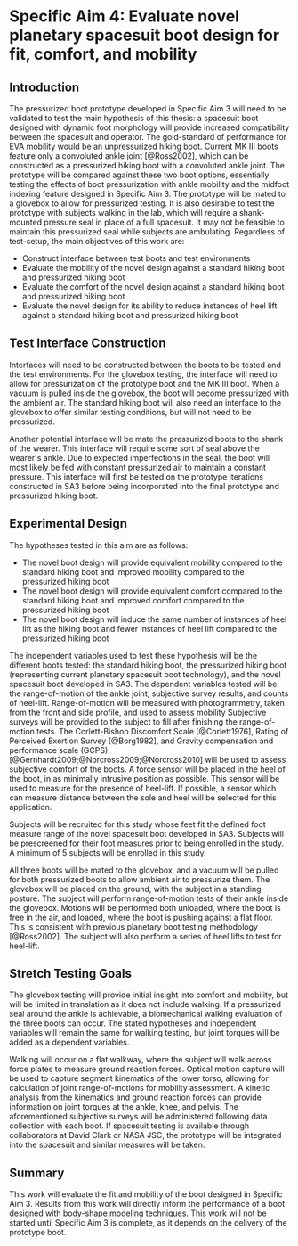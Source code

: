 # Specific Aim 4: Evaluate novel planetary spacesuit boot design for fit, comfort, and mobility

## Introduction

The pressurized boot prototype developed in Specific Aim 3 will need to be validated to test the main hypothesis of this thesis: a spacesuit boot designed with dynamic foot morphology will provide increased compatibility between the spacesuit and operator. 
The gold-standard of performance for EVA mobility would be an unpressurized hiking boot. 
Current MK III boots feature only a convoluted ankle joint [@Ross2002], which can be constructed as a pressurized hiking boot with a convoluted ankle joint.
The prototype will be compared against these two boot options, essentially testing the effects of boot pressurization with ankle mobility and the midfoot indexing feature designed in Specific Aim 3.
The prototype will be mated to a glovebox to allow for pressurized testing. 
It is also desirable to test the prototype with subjects walking in the lab, which will require a shank-mounted pressure seal in place of a full spacesuit. 
It may not be feasible to maintain this pressurized seal while subjects are ambulating. 
Regardless of test-setup, the main objectives of this work are:

- Construct interface between test boots and test environments
- Evaluate the mobility of the novel design against a standard hiking boot and pressurized hiking boot
- Evaluate the comfort of the novel design against a standard hiking boot and pressurized hiking boot
- Evaluate the novel design for its ability to reduce instances of heel lift against a standard hiking boot and pressurized hiking boot



## Test Interface Construction

Interfaces will need to be constructed between the boots to be tested and the test environments. 
For the glovebox testing, the interface will need to allow for pressurization of the prototype boot and the MK III boot. 
When a vacuum is pulled inside the glovebox, the boot will become pressurized with the ambient air. 
The standard hiking boot will also need an interface to the glovebox to offer similar testing conditions, but will not need to be pressurized. 

Another potential interface will be mate the pressurized boots to the shank of the wearer.
This interface will require some sort of seal above the wearer's ankle. 
Due to expected imperfections in the seal, the boot will most likely be fed with constant pressurized air to maintain a constant pressure. 
This interface will first be tested on the prototype iterations constructed in SA3 before being incorporated into the final prototype and pressurized hiking boot. 

## Experimental Design
The hypotheses tested in this aim are as follows:

- The novel boot design will provide equivalent mobility compared to the standard hiking boot and improved mobility compared to the pressurized hiking boot
- The novel boot design will provide equivalent comfort compared to the standard hiking boot and improved comfort compared to the pressurized hiking boot
- The novel boot design will induce the same number of instances of heel lift as the hiking boot and fewer instances of heel lift compared to the pressurized hiking boot

The independent variables used to test these hypothesis will be the different boots tested: the standard hiking boot, the pressurized hiking boot (representing current planetary spacesuit boot technology), and the novel spacesuit boot developed in SA3. 
The dependent variables tested will be the range-of-motion of the ankle joint, subjective survey results, and counts of heel-lift. 
Range-of-motion will be measured with photogrammetry, taken from the front and side profile, and used to assess mobility 
Subjective surveys will be provided to the subject to fill after finishing the range-of-motion tests. 
The Corlett-Bishop Discomfort Scale [@Corlett1976], Rating of Perceived Exertion Survey [@Borg1982],  and Gravity compensation and performance scale (GCPS) [@Gernhardt2009;@Norcross2009;@Norcross2010] will be used to assess subjective comfort of the boots. 
A force sensor will be placed in the heel of the boot, in as minimally intrusive position as possible.
This sensor will be used to measure for the presence of heel-lift. 
If possible, a sensor which can measure distance between the sole and heel will be selected for this application. 

Subjects will be recruited for this study whose feet fit the defined foot measure range of the novel spacesuit boot developed in SA3. 
Subjects will be prescreened for their foot measures prior to being enrolled in the study. 
A minimum of 5 subjects will be enrolled in this study. 

All three boots will be mated to the glovebox, and a vacuum will be pulled for both pressurized boots to allow ambient air to pressurize them.
The glovebox will be placed on the ground, with the subject in a standing posture.
The subject will perform range-of-motion tests of their ankle inside the glovebox.
Motions will be performed both unloaded, where the boot is free in the air, and loaded, where the boot is pushing against a flat floor.
This is consistent with previous planetary boot testing methodology [@Ross2002].
The subject will also perform a series of heel lifts to test for heel-lift. 

## Stretch Testing Goals
The glovebox testing will provide initial insight into comfort and mobility, but will be limited in translation as it does not include walking. 
If a pressurized seal around the ankle is achievable, a biomechanical walking evaluation of the three boots can occur.
The stated hypotheses and independent variables will remain the same for walking testing, but joint torques will be added as a dependent variables. 

Walking will occur on a flat walkway, where the subject will walk across force plates to measure ground reaction forces. 
Optical motion capture will be used to capture segment kinematics of the lower torso, allowing for calculation of joint range-of-motions for mobility assessment. 
A kinetic analysis from the kinematics and ground reaction forces can provide information on joint torques at the ankle, knee, and pelvis.
The aforementioned subjective surveys will be administered following data collection with each boot. 
If spacesuit testing is available through collaborators at David Clark or NASA JSC, the prototype will be integrated into the spacesuit and similar measures will be taken. 

## Summary

This work will evaluate the fit and mobility of the boot designed in Specific Aim 3. 
Results from this work will directly inform the performance of a boot designed with body-shape modeling techniques. 
This work will not be started until Specific Aim 3 is complete, as it depends on the delivery of the prototype boot. 